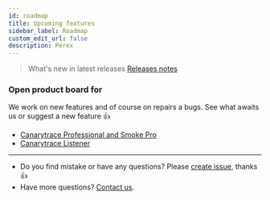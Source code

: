```yaml
---
id: roadmap
title: Upcoming features
sidebar_label: Roadmap
custom_edit_url: false
description: Perex
---
```


> What's new in latest releases [Releases notes](/docs/references/releases)


### Open product board for 

We work on new features and of course on repairs a bugs. See what awaits us or suggest a new feature 👍 

- <a className="button button--outline button--primary" href="https://github.com/canarytrace/documentation/projects/4">Canarytrace Professional and Smoke Pro</a>
- <a className="button button--outline button--primary" href="https://github.com/canarytrace/documentation/projects/3">Canarytrace Listener</a>

---

- Do you find mistake or have any questions? Please [create issue](https://github.com/canarytrace/documentation/issues/new/choose), thanks 👍
- Have more questions? [Contact us](/docs/support/contactus).

